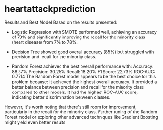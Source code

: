 # heartattackprediction
Results and Best Model
Based on the results presented:

- Logistic Regression with SMOTE performed well, achieving an accuracy of 73% and significantly improving the recall for the minority class (heart disease) from 7% to 78%.
  
- Decision Tree showed good overall accuracy (85%) but struggled with precision and recall for the minority class.
  
- Random Forest achieved the best overall performance with:
      Accuracy: 88.37%
      Precision: 30.25%
      Recall: 18.20%
      F1 Score: 22.73%
      ROC-AUC: 0.7714
The Random Forest model appears to be the best choice for this problem because:
      It achieved the highest overall accuracy.
      It provided a better balance between precision and recall for the minority class compared to other models.
      It had the highest ROC-AUC score, indicating better discrimination between classes.

However, it's worth noting that there's still room for improvement, particularly in the recall for the minority class. Further tuning of the Random Forest model or exploring other advanced techniques like Gradient Boosting might yield even better results
